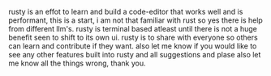 rusty is an effot to learn and build a code-editor that works well and is performant, this is a start, i am not that familiar with rust so yes there is help from different llm's.
rusty is terminal based atleast until there is not a huge benefit seen to shift to its own ui.
rusty is to share with everyone so others can learn and contribute if they want.
also let me know if you would like to see any other features built into rusty and all suggestions and plase also let me know all the things wrong, thank you.

